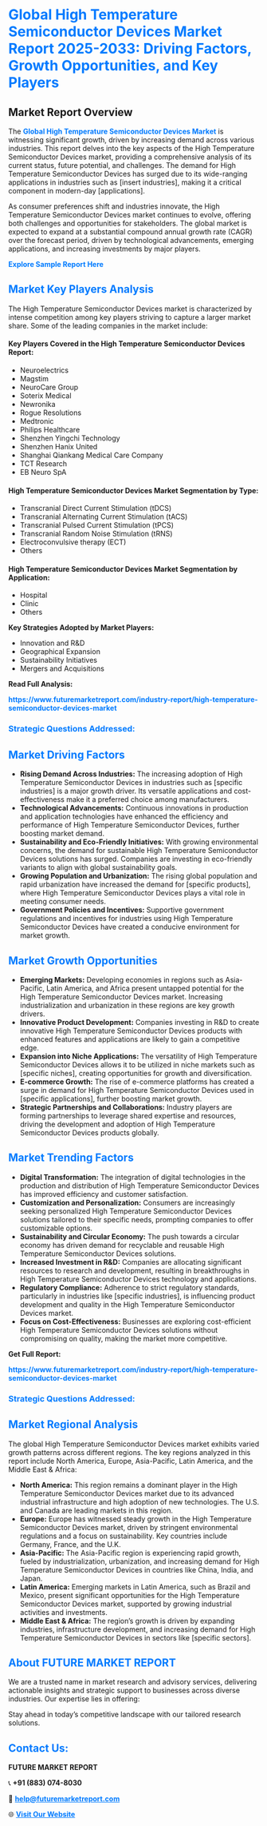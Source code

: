 <h1 style="color: #007BFF;">Global High Temperature Semiconductor Devices Market Report 2025-2033: Driving Factors, Growth Opportunities, and Key Players</h1>

<section id="overview">
<h2>Market Report Overview</h2>
<p>The <a href="https://www.futuremarketreport.com/industry-report/high-temperature-semiconductor-devices-market" style="color: #007BFF; text-decoration: none;"><strong>Global High Temperature Semiconductor Devices Market</strong></a> is witnessing significant growth, driven by increasing demand across various industries. This report delves into the key aspects of the High Temperature Semiconductor Devices market, providing a comprehensive analysis of its current status, future potential, and challenges. The demand for High Temperature Semiconductor Devices has surged due to its wide-ranging applications in industries such as [insert industries], making it a critical component in modern-day [applications].</p>
<p>As consumer preferences shift and industries innovate, the High Temperature Semiconductor Devices market continues to evolve, offering both challenges and opportunities for stakeholders. The global market is expected to expand at a substantial compound annual growth rate (CAGR) over the forecast period, driven by technological advancements, emerging applications, and increasing investments by major players.</p>
</section>

<section id="overview">
<p><a href="https://www.futuremarketreport.com/request-sample/reportId=33421" style="color: #007BFF; text-decoration: none;"><strong>Explore Sample Report Here</strong></a></p>
</section>

<section id="key-players">
<h2 style="color: #007BFF;">Market Key Players Analysis</h2>
<p>The High Temperature Semiconductor Devices market is characterized by intense competition among key players striving to capture a larger market share. Some of the leading companies in the market include:</p>
<h4>Key Players Covered in the High Temperature Semiconductor Devices Report:</h4>
<ul><li>Neuroelectrics</li><li>Magstim</li><li>NeuroCare Group</li><li>Soterix Medical</li><li>Newronika</li><li>Rogue Resolutions</li><li>Medtronic</li><li>Philips Healthcare</li><li>Shenzhen Yingchi Technology</li><li>Shenzhen Hanix United</li><li>Shanghai Qiankang Medical Care Company</li><li>TCT Research</li><li>EB Neuro SpA</li></ul>
<h4>High Temperature Semiconductor Devices Market Segmentation by Type:</h4>
<ul><li>Transcranial Direct Current Stimulation (tDCS)</li><li>Transcranial Alternating Current Stimulation (tACS)</li><li>Transcranial Pulsed Current Stimulation (tPCS)</li><li>Transcranial Random Noise Stimulation (tRNS)</li><li>Electroconvulsive therapy (ECT)</li><li>Others</li></ul>

<h4>High Temperature Semiconductor Devices Market Segmentation by Application:</h4>
<ul><li>Hospital</li><li>Clinic</li><li>Others</li></ul>
<p><strong>Key Strategies Adopted by Market Players:</strong></p>
<ul>
<li>Innovation and R&D</li>
<li>Geographical Expansion</li>
<li>Sustainability Initiatives</li>
<li>Mergers and Acquisitions</li>
</ul>
</section>

<section>
<p><strong>Read Full Analysis: </strong></p><a href="https://www.futuremarketreport.com/industry-report/high-temperature-semiconductor-devices-market" style="color: #007BFF; text-decoration: none;"><strong>https://www.futuremarketreport.com/industry-report/high-temperature-semiconductor-devices-market</strong></a>
<h3 style="color: #007BFF;">Strategic Questions Addressed:</h3>
</section>

<section id="driving-factors">
<h2 style="color: #007BFF;">Market Driving Factors</h2>
<ul>
<li><strong>Rising Demand Across Industries:</strong> The increasing adoption of High Temperature Semiconductor Devices in industries such as [specific industries] is a major growth driver. Its versatile applications and cost-effectiveness make it a preferred choice among manufacturers.</li>
<li><strong>Technological Advancements:</strong> Continuous innovations in production and application technologies have enhanced the efficiency and performance of High Temperature Semiconductor Devices, further boosting market demand.</li>
<li><strong>Sustainability and Eco-Friendly Initiatives:</strong> With growing environmental concerns, the demand for sustainable High Temperature Semiconductor Devices solutions has surged. Companies are investing in eco-friendly variants to align with global sustainability goals.</li>
<li><strong>Growing Population and Urbanization:</strong> The rising global population and rapid urbanization have increased the demand for [specific products], where High Temperature Semiconductor Devices plays a vital role in meeting consumer needs.</li>
<li><strong>Government Policies and Incentives:</strong> Supportive government regulations and incentives for industries using High Temperature Semiconductor Devices have created a conducive environment for market growth.</li>
</ul>
</section>

<section id="growth-opportunities">
<h2 style="color: #007BFF;">Market Growth Opportunities</h2>
<ul>
<li><strong>Emerging Markets:</strong> Developing economies in regions such as Asia-Pacific, Latin America, and Africa present untapped potential for the High Temperature Semiconductor Devices market. Increasing industrialization and urbanization in these regions are key growth drivers.</li>
<li><strong>Innovative Product Development:</strong> Companies investing in R&D to create innovative High Temperature Semiconductor Devices products with enhanced features and applications are likely to gain a competitive edge.</li>
<li><strong>Expansion into Niche Applications:</strong> The versatility of High Temperature Semiconductor Devices allows it to be utilized in niche markets such as [specific niches], creating opportunities for growth and diversification.</li>
<li><strong>E-commerce Growth:</strong> The rise of e-commerce platforms has created a surge in demand for High Temperature Semiconductor Devices used in [specific applications], further boosting market growth.</li>
<li><strong>Strategic Partnerships and Collaborations:</strong> Industry players are forming partnerships to leverage shared expertise and resources, driving the development and adoption of High Temperature Semiconductor Devices products globally.</li>
</ul>
</section>

<section id="trending-factors">
<h2 style="color: #007BFF;">Market Trending Factors</h2>
<ul>
<li><strong>Digital Transformation:</strong> The integration of digital technologies in the production and distribution of High Temperature Semiconductor Devices has improved efficiency and customer satisfaction.</li>
<li><strong>Customization and Personalization:</strong> Consumers are increasingly seeking personalized High Temperature Semiconductor Devices solutions tailored to their specific needs, prompting companies to offer customizable options.</li>
<li><strong>Sustainability and Circular Economy:</strong> The push towards a circular economy has driven demand for recyclable and reusable High Temperature Semiconductor Devices solutions.</li>
<li><strong>Increased Investment in R&D:</strong> Companies are allocating significant resources to research and development, resulting in breakthroughs in High Temperature Semiconductor Devices technology and applications.</li>
<li><strong>Regulatory Compliance:</strong> Adherence to strict regulatory standards, particularly in industries like [specific industries], is influencing product development and quality in the High Temperature Semiconductor Devices market.</li>
<li><strong>Focus on Cost-Effectiveness:</strong> Businesses are exploring cost-efficient High Temperature Semiconductor Devices solutions without compromising on quality, making the market more competitive.</li>
</ul>
</section>

<section>
<p><strong>Get Full Report: </strong></p><a href="https://www.futuremarketreport.com/industry-report/high-temperature-semiconductor-devices-market" style="color: #007BFF; text-decoration: none;"><strong>https://www.futuremarketreport.com/industry-report/high-temperature-semiconductor-devices-market</strong></a>
<h3 style="color: #007BFF;">Strategic Questions Addressed:</h3>
</section>


<section id="regional-analysis">
<h2 style="color: #007BFF;">Market Regional Analysis</h2>
<p>The global High Temperature Semiconductor Devices market exhibits varied growth patterns across different regions. The key regions analyzed in this report include North America, Europe, Asia-Pacific, Latin America, and the Middle East & Africa:</p>
<ul>
<li><strong>North America:</strong> This region remains a dominant player in the High Temperature Semiconductor Devices market due to its advanced industrial infrastructure and high adoption of new technologies. The U.S. and Canada are leading markets in this region.</li>
<li><strong>Europe:</strong> Europe has witnessed steady growth in the High Temperature Semiconductor Devices market, driven by stringent environmental regulations and a focus on sustainability. Key countries include Germany, France, and the U.K.</li>
<li><strong>Asia-Pacific:</strong> The Asia-Pacific region is experiencing rapid growth, fueled by industrialization, urbanization, and increasing demand for High Temperature Semiconductor Devices in countries like China, India, and Japan.</li>
<li><strong>Latin America:</strong> Emerging markets in Latin America, such as Brazil and Mexico, present significant opportunities for the High Temperature Semiconductor Devices market, supported by growing industrial activities and investments.</li>
<li><strong>Middle East & Africa:</strong> The region’s growth is driven by expanding industries, infrastructure development, and increasing demand for High Temperature Semiconductor Devices in sectors like [specific sectors].</li>
</ul>
</section>

<footer>
<h2 style="color: #007BFF;">About FUTURE MARKET REPORT</h2>
<p>We are a trusted name in market research and advisory services, delivering actionable insights and strategic support to businesses across diverse industries. Our expertise lies in offering:</p>

<p>Stay ahead in today’s competitive landscape with our tailored research solutions.</p>

<h2 style="color: #007BFF;">Contact Us:</h2>
<p><strong>FUTURE MARKET REPORT</strong></p>
<p>📞 <strong>+91 (883) 074-8030</strong></p>
<p>📧 <strong><a href="mailto:help@futuremarketreport.com" style="color: #007BFF;">help@futuremarketreport.com</a></strong></p>
<p>🌐 <strong><a href="https://www.futuremarketreport.com/" style="color: #007BFF;">Visit Our Website</a></strong></p>
</footer>